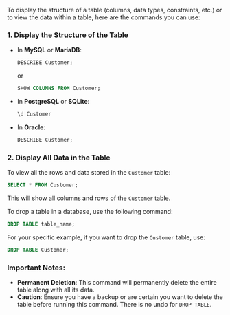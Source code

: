 To display the structure of a table (columns, data types, constraints, etc.) or to view the data within a table, here are the commands you can use:

### 1. **Display the Structure of the Table**
- In **MySQL** or **MariaDB**:
  ```sql
  DESCRIBE Customer;
  ```
  or
  ```sql
  SHOW COLUMNS FROM Customer;
  ```

- In **PostgreSQL** or **SQLite**:
  ```sql
  \d Customer
  ```

- In **Oracle**:
  ```sql
  DESCRIBE Customer;
  ```

### 2. **Display All Data in the Table**
To view all the rows and data stored in the `Customer` table:
```sql
SELECT * FROM Customer;
```

This will show all columns and rows of the `Customer` table.

To drop a table in a database, use the following command:

```sql
DROP TABLE table_name;
```

For your specific example, if you want to drop the `Customer` table, use:

```sql
DROP TABLE Customer;
```

### Important Notes:
- **Permanent Deletion**: This command will permanently delete the entire table along with all its data.
- **Caution**: Ensure you have a backup or are certain you want to delete the table before running this command. There is no undo for `DROP TABLE`.

